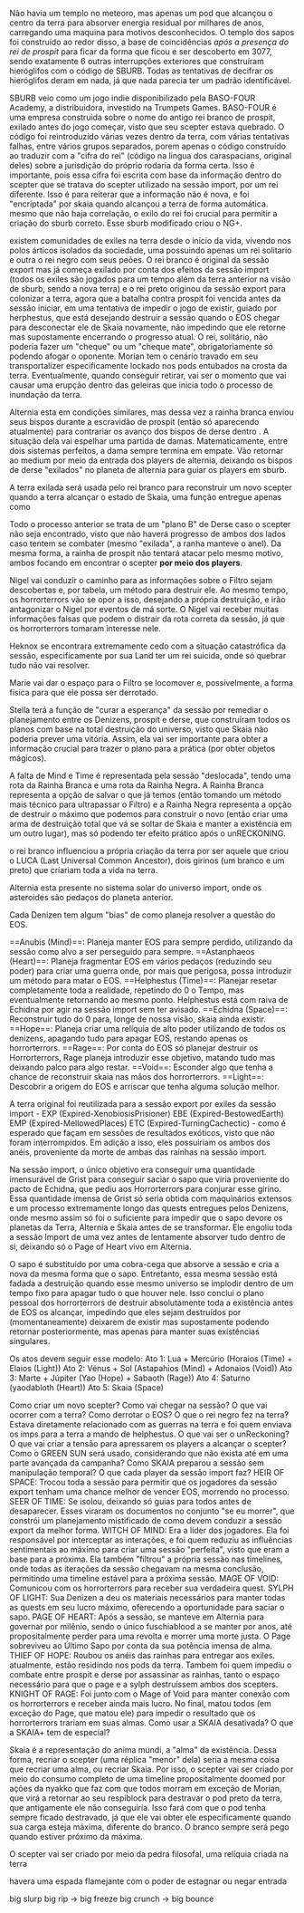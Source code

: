 Não havia um templo no meteoro, mas apenas um pod que alcançou o centro da terra para absorver energia residual por milhares de anos, carregando uma maquina para motivos desconhecidos. O templo dos sapos foi construído ao redor disso, a base de coincidências *após a presença do rei de prospit* para ficar da forma que ficou e ser descoberto em 3077, sendo exatamente 6 outras interrupções exteriores que construíram hieróglifos com o código de SBURB. Todas as tentativas de decifrar os hieróglifos deram em nada, já que nada parecia ter um padrão identificável. 

SBURB veio como um jogo indie disponibilizado pela BASO-FOUR Academy, a distribuidora, investido na Trumpets Games. BASO-FOUR é uma empresa construida sobre o nome do antigo rei branco de prospit, exilado antes do jogo começar, visto que seu scepter estava quebrado. O código foi reintroduzido várias vezes dentro da terra, com várias tentativas falhas, entre vários grupos separados, porem apenas o código construído ao traduzir com a "cifra do rei" (código na lingua dos caraspacians, original deles) sobre a jurisdição do próprio rodaria da forma certa. Isso é importante, pois essa cifra foi escrita com base da informação dentro do scepter que se tratava do scepter utilizado na sessão import, por um rei diferente. Isso é para reiterar que a informação não é nova, e foi "encriptada" por skaia quando alcançou a terra de forma automática. mesmo que não haja correlação, o exilo do rei foi crucial para permitir a criação do sburb correto. Esse sburb modificado criou o NG+.

existem comunidades de exiles na terra desde o início da vida, vivendo nos polos árticos isolados da sociedade, uma possuindo apenas um rei solitario e outra o rei negro com seus peões. O rei branco é original da sessão export mas já começa exilado por conta dos efeitos da sessão import (todos os exiles são jogados para um tempo além da terra anterior na visão de sburb, sendo a nova terra) e o rei preto originou da sessão export para colonizar a terra, agora que a batalha contra prospit foi vencida antes da sessão iniciar, em uma tentativa de impedir o jogo de existir, guiado por herphestus, que está desejando destruir a sessão quando o EOS chegar para desconectar ele de Skaia novamente, não impedindo que ele retorne mas supostamente encerrando o progresso atual. O rei, solitário, não poderia fazer um "cheque" ou um "cheque mate", obrigatoriamente só podendo afogar o oponente.
 Morian tem o cenário travado em seu transportalizer especificamente lockado nos pods entubados na crosta da terra. Eventualmente, quando conseguir retirar, vai ser o momento que vai causar uma erupção dentro das geleiras que inicia todo o processo de inundação da terra.

Alternia esta em condições similares, mas dessa vez a rainha branca enviou seus bispos durante a escravidão de prospit (então só aparecendo atualmente) para contrariar os avanço dos bispos de derse dentro . A situação dela vai espelhar uma partida de damas. Matematicamente, entre dois sistemas perfeitos, a dama sempre termina em empate. Vão retornar ao medium por meio da entrada dos players de alternia, deixando os bispos de derse "exilados" no planeta de alternia para guiar os players em sburb.

A terra exilada será usada pelo rei branco para reconstruir um novo scepter quando a terra alcançar o estado de Skaia, uma função entregue apenas como 

 Todo o processo anterior se trata de um "plano B" de Derse caso o scepter não seja encontrado, visto que não haverá progresso de ambos dos lados caso tentem se combater (mesmo "exilada", a ranha manteve o anel). Da mesma forma, a rainha de prospit não tentará atacar pelo mesmo motivo, ambos focando em encontrar o scepter **por meio dos players**. 

Nigel vai conduzir o caminho para as informações sobre o Filtro sejam descobertas e, por tabela, um método para destruir ele. Ao mesmo tempo, os horrorterrors vão se opor a isso, desejando a própria destruição, e irão antagonizar o Nigel por eventos de má sorte. O Nigel vai receber muitas informações falsas que podem o distrair da rota correta da sessão, já que os horrorterrors tomaram interesse nele.

Heknox se encontrara extremamente cedo com a situação catastrófica da sessão, especificamente por sua Land ter um rei suicida, onde só quebrar tudo não vai resolver.

Marie vai dar o espaço para o Filtro se locomover e, possivelmente, a forma física para que ele possa ser derrotado.

Stella terá a função de "curar a esperança" da sessão por remediar o planejamento entre os Denizens, prospit e derse, que construíram todos os planos com base na total destruição do universo, visto que Skaia não poderia prever uma vitória. Assim, ela vai ser importante para obter a informação crucial para trazer o plano para a prática (por obter objetos mágicos).

A falta de Mind e Time é representada pela sessão "deslocada", tendo uma rota da Rainha Branca e uma rota da Rainha Negra. A Rainha Branca representa a opção de salvar o que já temos (então tomando um método mais técnico para ultrapassar o Filtro) e a Rainha Negra representa a opção de destruir o máximo que podemos para construir o novo (então criar uma arma de destruição total que vá se soltar de Skaia e manter a existência em um outro lugar), mas só podendo ter efeito prático após o unRECKONING.

o rei branco influenciou a própria criação da terra por ser aquele que criou o LUCA (Last Universal Common Ancestor), dois girinos (um branco e um preto) que criariam toda a vida na terra. 

Alternia esta presente no sistema solar do universo import, onde os asteroides são pedaços do planeta anterior. 

Cada Denizen tem algum "bias" de como planeja resolver a questão do EOS.

==Anubis (Mind)==: Planeja manter EOS para sempre perdido, utilizando da sessão como alvo a ser perseguido para sempre.
==Astanphaeos (Heart)==: Planeja fragmentar EOS em vários pedaços (reduzindo seu poder) para criar uma guerra onde, por mais que perigosa, possa introduzir um método para matar o EOS.
==Helphestus (Time)==: Planejar resetar completamente toda a realidade, repetindo do 0 o Tempo, mas eventualmente retornando ao mesmo ponto. Helphestus está com raiva de Echidna por agir na sessão import sem ter avisado. 
==Echidna (Space)==: Reconstruir tudo do 0 para, longe de nossa visão, skaia ainda existir.
==Hope==: Planeja criar uma relíquia de alto poder utilizando de todos os denizens, apagando tudo para apagar EOS, restando apenas os horrorterrors.
==Rage==: Por conta do EOS só planejar destruir os Horrorterrors, Rage planeja introduzir esse objetivo, matando tudo mas deixando palco para algo restar. 
==Void==: Esconder algo que tenha a chance de reconstruir skaia nas mãos dos horrorterrors.
==Light==: Descobrir a origem do EOS e arriscar que tenha alguma solução melhor.

A terra original foi reutilizada para a sessão export por exiles da sessão import - EXP (Expired-XenobiosisPrisioner) EBE (Expired-BestowedEarth) EMP (Expired-MellowedPlaces) ETC (Expired-TurningCachectic) - como é esperado que façam em sessões de resultados exóticos, visto que não foram interrompidos. Em adição a isso, eles possuiriam os ambos dos anéis, proveniente da morte de ambas das rainhas na sessão import. 

 Na sessão import, o único objetivo era conseguir uma quantidade imensurável de Grist para conseguir saciar o sapo que viria proveniente do pacto de Echidna, que pediu aos Horrorterrors para conjurar esse girino. Essa quantidade imensa de Grist só seria obtida com maquinários extensos e um processo extremamente longo das quests entregues pelos Denizens, onde mesmo assim só foi o suficiente para impedir que o sapo devore os planetas da Terra, Alternia e Skaia antes de se transformar. Ele engoliu toda a sessão Import de uma vez antes de lentamente absorver tudo dentro de si, deixando só o Page of Heart vivo em Alternia.

 O sapo é substituído por uma cobra-cega que absorve a sessão e cria a nova da mesma forma que o sapo. Entretanto, essa mesma sessão está fadada a destruição quando esse mesmo universo se implodir dentro de um tempo fixo para apagar tudo o que houver nele. Isso conclui o plano pessoal dos horrorterrors de destruir absolutamente toda a existência antes de EOS os alcançar, impedindo que eles sejam destruídos por (momentaneamente) deixarem de existir mas supostamente podendo retornar posteriormente, mas apenas para manter suas existências singulares.

 Os atos devem seguir esse modelo:
 Ato 1: Lua + Mercúrio (Horaios (Time) + Elaios (Light))
 Ato 2: Vénus + Sol (Astapahios (Mind) + Adonaios (Void))
 Ato 3: Marte + Júpiter (Yao (Hope) + Sabaoth (Rage))
 Ato 4: Saturno (yaodabloth (Heart))
 Ato 5: Skaia (Space)

Como criar um novo scepter?
Como vai chegar na sessão?
O que vai ocorrer com a terra?
Como derrotar o EOS?
O que o rei negro fez na terra? Estava diretamente relacionado com as guerras na terra e foi quem enviava os imps para a terra a mando de helphestus.
O que vai ser o unReckoning? O que vai criar a tensão para apressarem os players a alcançar o scepter?
Como o GREEN SUN será usado, considerando que não exista até em uma parte avançada da campanha?
Como SKAIA preparou a sessão sem manipulação temporal?
O que cada player da sessão import faz?
	HEIR OF SPACE: Trocou toda a sessão para permitir que os jogadores da sessão export tenham uma chance melhor de vencer EOS, morrendo no processo.
	SEER OF TIME: Se isolou, deixando só guias para todos antes de desaparecer. Esses viraram os documentos no conjunto "se eu morrer", que constrói um planejamento mistificado de como devem conduzir a sessão export da melhor forma.
	WITCH OF MIND: Era a líder dos jogadores. Ela foi responsável por interceptar as interações, e foi quem reduziu as influências sentimentais ao máximo para criar uma sessão "perfeita", visto que eram a base para a próxima. Ela também "filtrou" a própria sessão nas timelines, onde todas as iterações da sessão chegavam na mesma conclusão, permitindo uma timeline estável para a próxima sessão.
	MAGE OF VOID: Comunicou com os horrorterrors para receber sua verdadeira quest. 
	SYLPH OF LIGHT: Sua Denizen a deu os materiais necessários para manter todas as quests em seu lucro máximo, oferecendo a oportunidade para saciar o sapo.
	PAGE OF HEART: Após a sessão, se manteve em Alternia para governar por milênio, sendo o único fuschiablood a se manter por anos, até propositalmente perder para uma revolta e morrer uma morte justa. O Page sobreviveu ao Último Sapo por conta da sua potência imensa de alma. 
	THIEF OF HOPE: Roubou os anéis das rainhas para entregar aos exiles. atualmente, estão residindo nos pods da terra. Tambem foi quem impediu o combate entre prospit e derse por assassinar as rainhas, tanto o espaço necessário para que o page e a sylph destruíssem ambos dos scepters.
	KNIGHT OF RAGE: Foi junto com o Mage of Void para manter conexão com os horrorterrors e receber ainda mais lucro. No final, matou todos (em exceção do Page, que matou ele) para impedir o resultado que os horrorterrors trariam em suas almas. 
Como usar a SKAIA desativada?
O que a SKAIA+ tem de especial?

Skaia é a representação do anima mundi, a "alma" da existência. Dessa forma, recriar o scepter (uma réplica "menor" dela) seria a mesma coisa que recriar uma alma, ou recriar Skaia. Por isso, o scepter vai ser criado por meio do consumo completo de uma timeline propositalmente doomed por ações da nyakko que faz com que todos morram em exceção de Morian, que virá a retornar ao seu respiblock para destravar o pod preto da terra, que antigamente ele não conseguiria. Isso fará com que o pod tenha sempre ficado destravado, já que ele vai obter ele especificamente quando sua carga esteja máxima, diferente do branco. O branco sempre será pego quando estiver próximo da máxima. 

O scepter vai ser criado por meio da pedra filosofal, uma relíquia criada na terra 

havera uma espada flamejante com o poder de estagnar ou negar entrada

big slurp
big rip -> big freeze
big crunch -> big bounce
